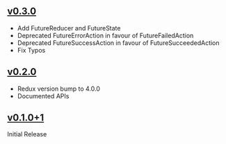 ## [v0.3.0]

- Add FutureReducer and FutureState
- Deprecated FutureErrorAction in favour of FutureFailedAction
- Deprecated FutureSuccessAction in favour of FutureSucceededAction
- Fix Typos

## [v0.2.0]

- Redux version bump to 4.0.0
- Documented APIs

## [v0.1.0+1]

Initial Release

[v0.3.0]: https://github.com/shbmbhrdwj/redux_future/compare/v0.3.0...0.2.0
[v0.2.0]: https://github.com/shbmbhrdwj/redux_future/compare/v0.2.0...0.1.0+1
[v0.1.0+1]: https://github.com/shbmbhrdwj/redux_future/releases/tag/0.1.0+1

